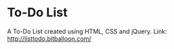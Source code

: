 # To-Do List

A To-Do List created using HTML, CSS and jQuery.
Link: http://listtodo.bitballoon.com/